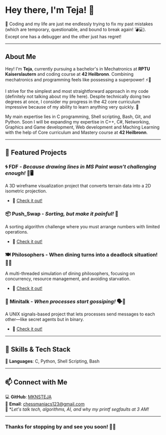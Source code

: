# Hey there, I'm Teja! 👋

🎯 Coding and my life are just me endlessly trying to fix my past mistakes (which are temporary, questionable, and bound to break again! 💣💻). Except one has a debugger and the other just has regret! 

---

## About Me

Hey! I'm **Teja**, currently pursuing a bachelor's in Mechatronics at **RPTU Kaiserslautern** and coding course at **42 Heilbronn**. Combining mechatronics and programming feels like possessing a superpower! ⚡🤖

I strive for the simplest and most straightforward approach in my code (definitely not talking about my life here). Despite technically doing two degrees at once, I consider my progress in the 42 core curriculum impressive because of my ability to learn anything very quickly. 🚀

My main expertise lies in C programming, Shell scripting, Bash, Git, and Python.
Soon I will be expanding my expertise in C++, C#, Networking, Graphics and Game development, Web development and Maching Learning with the help of Core curriculum and Mastery course at **42 Heilbronn**.

---

## 📌 Featured Projects

### 🌀 **FDF** - *Because drawing lines in MS Paint wasn’t challenging enough!* 🎨🖥️  
A 3D wireframe visualization project that converts terrain data into a 2D isometric projection.
- 🔗 [Check it out!](https://github.com/MKNSTEJA/FDF)

### 📦 **Push_Swap** - *Sorting, but make it painful!* 🧩
A sorting algorithm challenge where you must arrange numbers with limited operations.
- 🔗 [Check it out!](https://github.com/MKNSTEJA/push_swap)

### 🍽️ Philosophers - When dining turns into a deadlock situation! 🍴💭
A multi-threaded simulation of dining philosophers, focusing on concurrency, resource management, and avoiding starvation.
- 🔗 [Check it out!](https://github.com/MKNSTEJA/philosophers)

### 📡 **Minitalk** - *When processes start gossiping!* 🗣️🤖
A UNIX signals-based project that lets processes send messages to each other—like secret agents but in binary.
- 🔗 [Check it out!](https://github.com/MKNSTEJA/minitalk)

---

## 🚀 Skills & Tech Stack

🔹 **Languages**: C, Python, Shell Scripting, Bash  

---

## 📫 Connect with Me

💻 **GitHub**: [MKNSTEJA](https://github.com/MKNSTEJA)  
📧 **Email**: chessmaniacs123@gmail.com  
📢 **Let's talk tech, algorithms, AI, and why my printf segfaults at 3 AM!*

---

### Thanks for stopping by and see you soon! 👋😃

